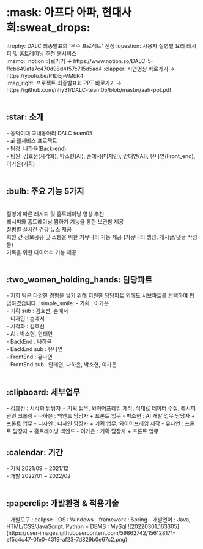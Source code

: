 <br>
<h1>:mask: 아프다 아파, 현대사회:sweat_drops:</h1>
:trophy: DALC 최종발표회 '우수 프로젝트' 선정
:question: 사용자 질병별 요리 레시피 및 홈트레이닝 추천 웹서비스 <br>
:memo:: notion 바로가기 → https://www.notion.so/DALC-5-ffcb649afa7c470d98d4f57c715d5ad4
:clapper: 시연영상 바로가기 → https://youtu.be/P1DEj-VMbR4 <br>
:mag_right: 프로젝트 최종발표회 PPT 바로가기 → https://github.com/nhy31/DALC-team05/blob/master/aah-ppt.pdf <br>

<br>
<h2>:star: 소개</h2>
- 동덕여대 교내동아리 DALC team05 <br>
- ai 웹서비스 프로젝트 <br>
- 팀장: 나하윤(Back-end) <br>
- 팀원: 김효선(시각화), 박소현(AI), 손예서(디자인), 안태연(AI), 유나연(Front_end), 이가은(기획) <br>

<br>
<h2>:bulb: 주요 기능 5가지</h2> <br>
질병에 따른 레시피 및 홈트레이닝 영상 추천 <br>
레시피와 홈트레이닝 찜하기 기능을 통한 보관함 제공 <br>
질병별 실시간 건강 뉴스 제공 <br>
회원 간 정보공유 및 소통을 위한 커뮤니티 기능 제공 (커뮤니티 생성, 게시글/댓글 작성 등) <br>
기록을 위한 다이어리 기능 제공 <br>

<br>
<h2>:two_women_holding_hands: 담당파트</h2>
- 저희 팀은 다양한 경험을 쌓기 위해 지원한 담당파트 외에도 서브파트를 선택하여 협업하였습니다. :simple_smile:
- 기획 : 이가은 <br>
- 기획 sub : 김효선, 손예서 <br>
- 디자인 : 손예서 <br>
- 시각화 : 김효선  <br>
- AI : 박소현, 안태연 <br>
- BackEnd : 나하윤 <br>
- BackEnd sub : 유나연 <br>
- FrontEnd : 유나연 <br> 
- FrontEnd sub : 안태연, 나하윤, 박소현, 이가은 <br>

<br>
<h2>:clipboard: 세부업무</h2>
- 김효선 : 시각화 담당자 + 기획 업무, 와이어프레임 제작, 식재료 데이터 수집, 레시피 관련 크롤링 
- 나하윤 : 백엔드 담당자 + 프론트 업무
- 박소현 : AI 개발 업무 담당자 + 프론트 업무
- 디자인 : 디자인 담장자 + 기획 업무, 와이어프레임 제작
- 유나연 : 프론트 담장자 + 홈트레이닝 백엔드
- 이가은 : 기획 담장자 + 프론트 업무 

<br>
<h2>:calendar: 기간</h2>
- 기획 2021/09 ~ 2021/12 <br>
- 개발 2022/01 ~ 2022/02 <br>

<br>
<h2>:paperclip: 개발환경 & 적용기술 </h2>
- 개발도구 : eclipse
- OS : Windows
- framework : Spring
- 개발언어 : Java, HTML/CSS/JavaScript, Python
= DBMS  : MySql
![20220301_163305](https://user-images.githubusercontent.com/59862742/156128171-ef5c4c47-0fe0-4319-af23-7d829b0e67c2.png)





